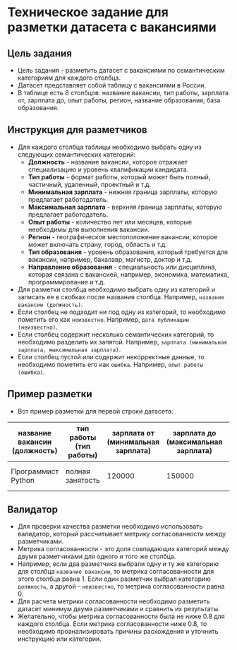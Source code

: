 # Техническое задание для разметки датасета с вакансиями

## Цель задания
- Цель задания - разметить датасет с вакансиями по семантическим категориям для каждого столбца.
- Датасет представляет собой таблицу с вакансиями в России.
- В таблице есть 8 столбцов: название вакансии, тип работы, зарплата от, зарплата до, опыт работы, регион, название образования, база образования.

## Инструкция для разметчиков
- Для каждого столбца таблицы необходимо выбрать одну из следующих семантических категорий:
    - **Должность** - название вакансии, которое отражает специализацию и уровень квалификации кандидата.
    - **Тип работы** - формат работы, который может быть полный, частичный, удаленный, проектный и т.д.
    - **Минимальная зарплата** - нижняя граница зарплаты, которую предлагает работодатель.
    - **Максимальная зарплата** - верхняя граница зарплаты, которую предлагает работодатель.
    - **Опыт работы** - количество лет или месяцев, которые необходимы для выполнения вакансии.
    - **Регион** - географическое местоположение вакансии, которое может включать страну, город, область и т.д.
    - **Тип образования** - уровень образования, который требуется для вакансии, например, бакалавр, магистр, доктор и т.д.
    - **Направление образования** - специальность или дисциплина, которая связана с вакансией, например, экономика, математика, программирование и т.д.
- Для разметки столбца необходимо выбрать одну из категорий и записать ее в скобках после названия столбца. Например, `название вакансии (должность)`.
- Если столбец не подходит ни под одну из категорий, то необходимо пометить его как `неизвестно`. Например, `дата публикации (неизвестно)`.
- Если столбец содержит несколько семантических категорий, то необходимо разделить их запятой. Например, `зарплата (минимальная зарплата, максимальная зарплата)`.
- Если столбец пустой или содержит некорректные данные, то необходимо пометить его как `ошибка`. Например, `опыт работы (ошибка)`.

## Пример разметки
- Вот пример разметки для первой строки датасета:

| название вакансии (должность) | тип работы (тип работы) | зарплата от (минимальная зарплата) | зарплата до (максимальная зарплата) | опыт работы (опыт работы) | регион (регион) | название образования (тип образования) | база образования (направление образования) |
|------------------------------|-------------------------|-----------------------------------|-----------------------------------|---------------------------|-----------------|-------------------------------------|---------------------------------------|
| Программист Python           | полная занятость        | 120000                            | 150000                            | от 1 года до 3 лет        | Москва          | высшее                              | информатика, программирование         |

## Валидатор
- Для проверки качества разметки необходимо использовать валидатор, который рассчитывает метрику согласованности между разметчиками.
- Метрика согласованности - это доля совпадающих категорий между двумя разметчиками для одного и того же столбца.
- Например, если два разметчика выбрали одну и ту же категорию для столбца `название вакансии`, то метрика согласованности для этого столбца равна 1. Если один разметчик выбрал категорию `должность`, а другой - `неизвестно`, то метрика согласованности равна 0.
- Для расчета метрики согласованности необходимо разметить датасет минимум двумя разметчиками и сравнить их результаты.
- Желательно, чтобы метрика согласованности была не ниже 0.8 для каждого столбца. Если метрика согласованности ниже 0.8, то необходимо проанализировать причины расхождения и уточнить инструкцию или категории.
